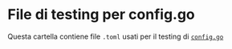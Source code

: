 # File di testing per config.go

Questa cartella contiene file `.toml` usati per il testing di [`config.go`](../config.go)

